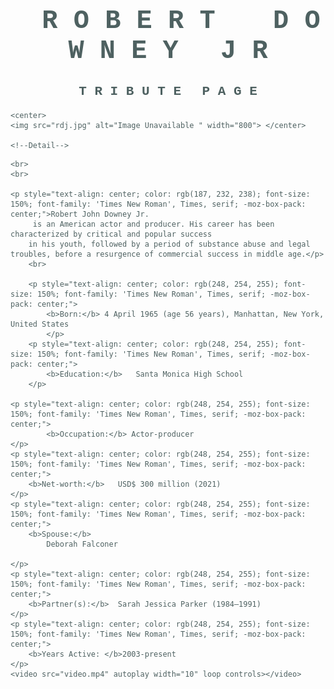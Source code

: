 <!DOCTYPE html>
<html lang="en">
<head>
    <meta charset="UTF-8">
    <meta http-equiv="X-UA-Compatible" content="IE=edge">
    <meta name="viewport" content="width=device-width, initial-scale=1.0">
    <title>Robert Downey Jr. - Tribute</title>
</head>
<body background="back.jpg" style="background-size: 100%; color: rgb(78, 97, 97)">
    <h1  style="text-align: center; font-family: 'Courier New', Courier, monospace;  font-size: 300%;">
        <b>&emsp;R&#32;O&#32;B&#32;E&#32;R&#32;T &emsp; D&#32;O&#32;W&#32;N&#32;E&#32;Y&emsp; J&#32;R</b></h1>
        <h2  style="text-align: center; font-family: 'Courier New', Courier, monospace;  ">
            T&#32;R&#32;I&#32;B&#32;U&#32;T&#32;E&emsp; P&#32;A&#32;G&#32;E</h2>


    <center>
    <img src="rdj.jpg" alt="Image Unavailable " width="800"> </center>

    <!--Detail-->
<!--   <p style="text-align: center; color: white; font-size: 150%; font-family: 'Times New Roman', Times, serif;">Downey in 2019</p>--> 
    <br>
    <br>
    
    <p style="text-align: center; color: rgb(187, 232, 238); font-size: 150%; font-family: 'Times New Roman', Times, serif; -moz-box-pack: center;">Robert John Downey Jr.
         is an American actor and producer. His career has been characterized by critical and popular success 
        in his youth, followed by a period of substance abuse and legal troubles, before a resurgence of commercial success in middle age.</p>
        <br>
    
        <p style="text-align: center; color: rgb(248, 254, 255); font-size: 150%; font-family: 'Times New Roman', Times, serif; -moz-box-pack: center;">
            <b>Born:</b> 4 April 1965 (age 56 years), Manhattan, New York, United States
            </p>
        <p style="text-align: center; color: rgb(248, 254, 255); font-size: 150%; font-family: 'Times New Roman', Times, serif; -moz-box-pack: center;">
            <b>Education:</b>	Santa Monica High School
        </p>

    <p style="text-align: center; color: rgb(248, 254, 255); font-size: 150%; font-family: 'Times New Roman', Times, serif; -moz-box-pack: center;">
            <b>Occupation:</b> Actor-producer
    </p>
    <p style="text-align: center; color: rgb(248, 254, 255); font-size: 150%; font-family: 'Times New Roman', Times, serif; -moz-box-pack: center;">
        <b>Net-worth:</b>	USD$ 300 million (2021)
    </p>
    <p style="text-align: center; color: rgb(248, 254, 255); font-size: 150%; font-family: 'Times New Roman', Times, serif; -moz-box-pack: center;">
        <b>Spouse:</b>	
            Deborah Falconer
            ​
    </p>
    <p style="text-align: center; color: rgb(248, 254, 255); font-size: 150%; font-family: 'Times New Roman', Times, serif; -moz-box-pack: center;">
        <b>Partner(s):</b>	Sarah Jessica Parker (1984–1991)
    </p>
    <p style="text-align: center; color: rgb(248, 254, 255); font-size: 150%; font-family: 'Times New Roman', Times, serif; -moz-box-pack: center;">
        <b>Years Active: </b>2003-present
    </p>
    <video src="video.mp4" autoplay width="10" loop controls></video>
   
</body>
</html>

